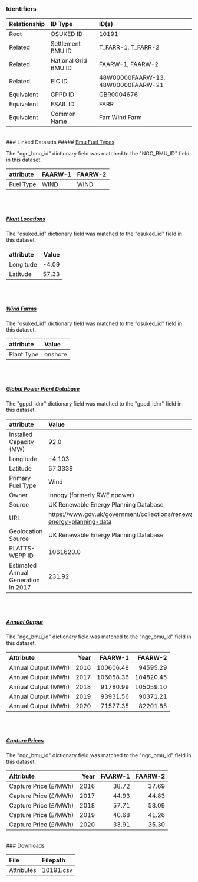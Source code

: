 ### Identifiers

| Relationship   | ID Type              | ID(s)                              |
|:---------------|:---------------------|:-----------------------------------|
| Root           | OSUKED ID            | 10191                              |
| Related        | Settlement BMU ID    | T_FARR-1, T_FARR-2                 |
| Related        | National Grid BMU ID | FAARW-1, FAARW-2                   |
| Related        | EIC ID               | 48W00000FAARW-13, 48W00000FAARW-21 |
| Equivalent     | GPPD ID              | GBR0004676                         |
| Equivalent     | ESAIL ID             | FARR                               |
| Equivalent     | Common Name          | Farr Wind Farm                     |

<br>
### Linked Datasets
##### <a href="https://osuked.github.io/Power-Station-Dictionary/datasets/bmu-fuel-types">Bmu Fuel Types</a>



The "ngc_bmu_id" dictionary field was matched to the "NGC_BMU_ID" field in this dataset.

| attribute   | FAARW-1   | FAARW-2   |
|:------------|:----------|:----------|
| Fuel Type   | WIND      | WIND      |

<br><br>
##### <a href="https://osuked.github.io/Power-Station-Dictionary/datasets/plant-locations">Plant Locations</a>



The "osuked_id" dictionary field was matched to the "osuked_id" field in this dataset.

| attribute   |   Value |
|:------------|--------:|
| Longitude   |   -4.09 |
| Latitude    |   57.33 |

<br><br>
##### <a href="https://osuked.github.io/Power-Station-Dictionary/datasets/wind-farms">Wind Farms</a>



The "osuked_id" dictionary field was matched to the "osuked_id" field in this dataset.

| attribute   | Value   |
|:------------|:--------|
| Plant Type  | onshore |

<br><br>
##### <a href="https://osuked.github.io/Power-Station-Dictionary/datasets/global-power-plant-database">Global Power Plant Database</a>



The "gppd_idnr" dictionary field was matched to the "gppd_idnr" field in this dataset.

| attribute                           | Value                                                                    |
|:------------------------------------|:-------------------------------------------------------------------------|
| Installed Capacity (MW)             | 92.0                                                                     |
| Longitude                           | -4.103                                                                   |
| Latitude                            | 57.3339                                                                  |
| Primary Fuel Type                   | Wind                                                                     |
| Owner                               | Innogy (formerly RWE npower)                                             |
| Source                              | UK Renewable Energy Planning Database                                    |
| URL                                 | https://www.gov.uk/government/collections/renewable-energy-planning-data |
| Geolocation Source                  | UK Renewable Energy Planning Database                                    |
| PLATTS-WEPP ID                      | 1061620.0                                                                |
| Estimated Annual Generation in 2017 | 231.92                                                                   |

<br><br>
##### <a href="https://osuked.github.io/Power-Station-Dictionary/datasets/annual-output">Annual Output</a>



The "ngc_bmu_id" dictionary field was matched to the "ngc_bmu_id" field in this dataset.

| Attribute           |   Year |   FAARW-1 |   FAARW-2 |
|:--------------------|-------:|----------:|----------:|
| Annual Output (MWh) |   2016 | 100606.48 |  94595.29 |
| Annual Output (MWh) |   2017 | 106058.36 | 104820.45 |
| Annual Output (MWh) |   2018 |  91780.99 | 105059.10 |
| Annual Output (MWh) |   2019 |  93931.56 |  90371.21 |
| Annual Output (MWh) |   2020 |  71577.35 |  82201.85 |

<br><br>
##### <a href="https://osuked.github.io/Power-Station-Dictionary/datasets/capture-prices">Capture Prices</a>



The "ngc_bmu_id" dictionary field was matched to the "ngc_bmu_id" field in this dataset.

| Attribute             |   Year |   FAARW-1 |   FAARW-2 |
|:----------------------|-------:|----------:|----------:|
| Capture Price (£/MWh) |   2016 |     38.72 |     37.69 |
| Capture Price (£/MWh) |   2017 |     44.93 |     44.83 |
| Capture Price (£/MWh) |   2018 |     57.71 |     58.09 |
| Capture Price (£/MWh) |   2019 |     40.68 |     41.26 |
| Capture Price (£/MWh) |   2020 |     33.91 |     35.30 |


<br>
### Downloads


| File       | Filepath                                                                              |
|:-----------|:--------------------------------------------------------------------------------------|
| Attributes | [10191.csv](https://osuked.github.io/Power-Station-Dictionary/object_attrs/10191.csv) |
